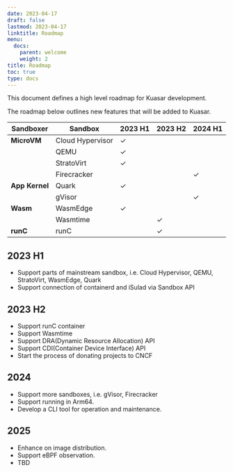 ```yaml
---
date: 2023-04-17
draft: false
lastmod: 2023-04-17
linktitle: Roadmap
menu:
  docs:
    parent: welcome
    weight: 2
title: Roadmap
toc: true
type: docs
---
```

This document defines a high level roadmap for Kuasar development.

The roadmap below outlines new features that will be added to Kuasar.

| Sandboxer      | Sandbox          | 2023 H1 | 2023 H2 | 2024 H1 |
|----------------|------------------|---------|---------|---------|
| **MicroVM**    | Cloud Hypervisor | ✓       |         |         |
|                | QEMU             | ✓       |         |         |
|                | StratoVirt       | ✓       |         |         |
|                | Firecracker      |         |         | ✓       |
| **App Kernel** | Quark            | ✓       |         |         |
|                | gVisor           |         |         | ✓       |
| **Wasm**       | WasmEdge         | ✓       |         |         |
|                | Wasmtime         |         | ✓       |         |
| **runC**       | runC             |         | ✓       |         |


## 2023 H1

+ Support parts of mainstream sandbox, i.e. Cloud Hypervisor, QEMU, StratoVirt, WasmEdge, Quark
+ Support connection of containerd and iSulad via Sandbox API

## 2023 H2

+ Support runC container
+ Support Wasmtime
+ Support DRA(Dynamic Resource Allocation) API
+ Support CDI(Container Device Interface) API
+ Start the process of donating projects to CNCF

## 2024

+ Support more sandboxes, i.e. gVisor, Firecracker
+ Support running in Arm64.
+ Develop a CLI tool for operation and maintenance.

## 2025

+ Enhance on image distribution.
+ Support eBPF observation.
+ TBD